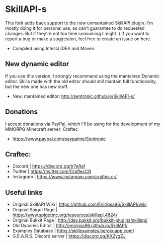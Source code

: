 # SkillAPI-s
This fork adds back support to the now unmantained SkillAPI plugin. I'm mostly doing it for personal use, so can't guarantee to do requested changes. But if they're not too time consuming I might :)
If you want to report a bug or make a suggestion, feel free to create an issue on here. 

* Compiled using IntellIJ IDEA and Maven

## New dynamic editor
If you use this version, I strongly recommend using the mantained Dynamic editor.
Skills made with the old editor should still mantain full functionality, but the new one has new stuff.
* New, mantained editor: http://sentropic.github.io/SkillAPI-s/

## Donations
I accept donations via PayPal, which I'll be using for the development of my MMORPG Minecraft server: Craftec
* https://www.paypal.com/paypalme/Sentropic

## Craftec:
* Discord | https://discord.gg/tr7eRaf
* Twitter | https://twitter.com/CraftecCR
* Instagram | https://www.instagram.com/craftec.cr/

## Useful links
* Original SkillAPI Wiki    | https://github.com/Eniripsa96/SkillAPI/wiki
* Original Spigot Page      | https://www.spigotmc.org/resources/skillapi.4824/
* Original Bukkit Page      | http://dev.bukkit.org/bukkit-plugins/skillapi/
* Old Dynamic Editor   | http://eniripsa96.github.io/SkillAPI/
* Examples Database | https://skillexamples.herokuapp.com/
* G.E.A.R.S. Discord server        | https://discord.gg/KX2ygZJ
